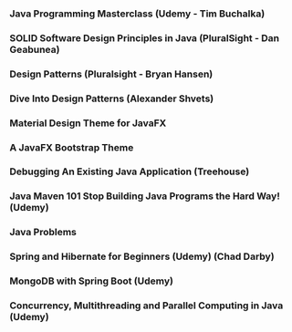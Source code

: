 ### Java Programming Masterclass (Udemy - Tim Buchalka)  
### SOLID Software Design Principles in Java (PluralSight - Dan Geabunea)  
### Design Patterns (Pluralsight - Bryan Hansen)
### Dive Into Design Patterns (Alexander Shvets)
### Material Design Theme for JavaFX
### A JavaFX Bootstrap Theme
### Debugging An Existing Java Application (Treehouse)
### Java Maven 101 Stop Building Java Programs the Hard Way! (Udemy)
### Java Problems
### Spring and Hibernate for Beginners (Udemy) (Chad Darby)
### MongoDB with Spring Boot (Udemy)
### Concurrency, Multithreading and Parallel Computing in Java (Udemy)

